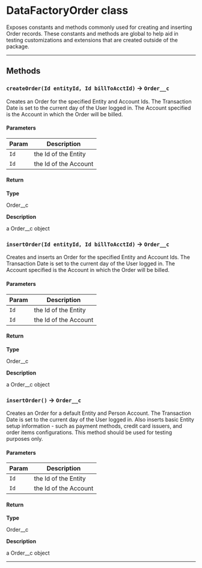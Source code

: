 # DataFactoryOrder class

Exposes constants and methods commonly used for creating and inserting Order records. These constants and methods are global to help aid in testing customizations and extensions that are created outside of the package.

---
## Methods
### `createOrder(Id entityId, Id billToAcctId)` → `Order__c`

Creates an Order for the specified Entity and Account Ids. The Transaction Date is set to the current day of the User logged in. The Account specified is the Account in which the Order will be billed.

#### Parameters
|Param|Description|
|-----|-----------|
|`Id` |  the Id of the Entity |
|`Id` |  the Id of the Account |

#### Return

**Type**

Order__c

**Description**

a Order__c object

### `insertOrder(Id entityId, Id billToAcctId)` → `Order__c`

Creates and inserts an Order for the specified Entity and Account Ids. The Transaction Date is set to the current day of the User logged in. The Account specified is the Account in which the Order will be billed.

#### Parameters
|Param|Description|
|-----|-----------|
|`Id` |  the Id of the Entity |
|`Id` |  the Id of the Account |

#### Return

**Type**

Order__c

**Description**

a Order__c object

### `insertOrder()` → `Order__c`

Creates an Order for a default Entity and Person Account. The Transaction Date is set to the current day of the User logged in. Also inserts basic Entity setup information - such as payment methods, credit card issuers, and order items configurations. This method should be used for testing purposes only.

#### Parameters
|Param|Description|
|-----|-----------|
|`Id` |  the Id of the Entity |
|`Id` |  the Id of the Account |

#### Return

**Type**

Order__c

**Description**

a Order__c object

---
